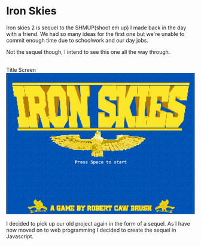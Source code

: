 <h1>Iron Skies</h1>
Iron skies 2 is sequel to the SHMUP(shoot em up) I made back in the day with a friend. We had so many ideas for the first one
but we're unable to commit enough time due to schoolwork and our day jobs. 

Not the sequel though, I intend to see this one all the way through.

<br>
Title Screen <br>
<img src="/assets/IS-preview.jpg">


I decided to pick up our old project again in the form of a sequel. As I have now moved on to web programming I decided to create
the sequel in Javascript.
